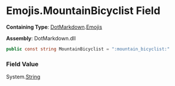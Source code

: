 # Emojis\.MountainBicyclist Field

**Containing Type**: [DotMarkdown](../../README.md)\.[Emojis](../README.md)

**Assembly**: DotMarkdown\.dll

```csharp
public const string MountainBicyclist = ":mountain_bicyclist:"
```

### Field Value

System\.[String](https://docs.microsoft.com/en-us/dotnet/api/system.string)